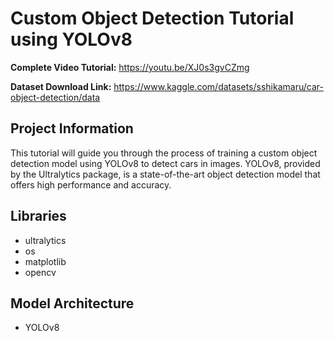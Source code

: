 # Custom Object Detection Tutorial using YOLOv8

**Complete Video Tutorial:** https://youtu.be/XJ0s3gvCZmg

**Dataset Download Link:** https://www.kaggle.com/datasets/sshikamaru/car-object-detection/data

## Project Information

This tutorial will guide you through the process of training a custom object detection model using YOLOv8 to detect cars in images. YOLOv8, provided by the Ultralytics package, is a state-of-the-art object detection model that offers high performance and accuracy.

## Libraries

- ultralytics
- os
- matplotlib
- opencv

## Model Architecture

- YOLOv8